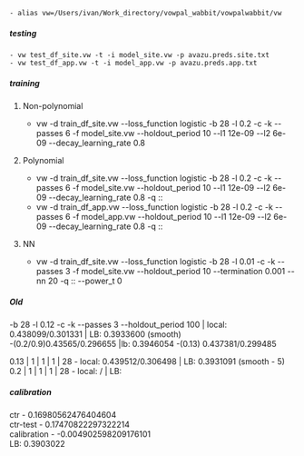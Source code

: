	- alias vw=/Users/ivan/Work_directory/vowpal_wabbit/vowpalwabbit/vw

##### testing
	- vw test_df_site.vw -t -i model_site.vw -p avazu.preds.site.txt 
	- vw test_df_app.vw -t -i model_app.vw -p avazu.preds.app.txt

##### training
1. Non-polynomial
	- vw -d train_df_site.vw --loss_function logistic -b 28 -l 0.2 -c -k --passes 6 -f model_site.vw --holdout_period 10 --l1 12e-09 --l2 6e-09 --decay_learning_rate 0.8

2. Polynomial
	- vw -d train_df_site.vw --loss_function logistic -b 28 -l 0.2 -c -k --passes 6 -f model_site.vw --holdout_period 10 --l1 12e-09 --l2 6e-09 --decay_learning_rate 0.8 -q :: 
	- vw -d train_df_app.vw --loss_function logistic -b 28 -l 0.2 -c -k --passes 6 -f model_app.vw --holdout_period 10 --l1 12e-09 --l2 6e-09 --decay_learning_rate 0.8 -q ::

3. NN
	- vw -d train_df_site.vw --loss_function logistic -b 28 -l 0.01 -c -k --passes 3 -f model_site.vw --holdout_period 10 --termination 0.001 --nn 20 -q :: --power_t 0

##### Old
-b 28 -l 0.12 -c -k --passes 3 --holdout_period 100 | local: 0.438099/0.301331 | LB: 0.3933600 (smooth)<br>
	-(0.2/0.9)0.43565/0.296655 |lb: 0.3946054
	-(0.13) 0.437381/0.299485


0.13 | 1 | 1 | 1 | 28 - local: 0.439512/0.306498 | LB: 0.3931091 (smooth - 5)<br>
0.2 | 1 | 1 | 1 | 28 - local: / | LB: <br>

##### calibration
ctr - 0.16980562476404604 <br>
ctr-test - 0.17470822297322214 <br>
calibration - -0.004902598209176101 <br>
LB: 0.3903022